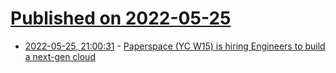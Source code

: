 # [Published on 2022-05-25](index.md)

* [2022-05-25, 21:00:31](https://news.ycombinator.com/item?id=31510475) - [Paperspace (YC W15) is hiring Engineers to build a next-gen cloud](https://www.paperspace.com/careers#open-positions)
